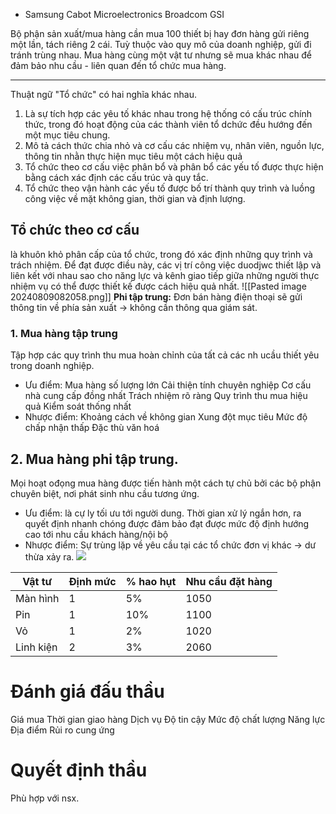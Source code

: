 - Samsung
Cabot Microelectronics
Broadcom
GSI

Bộ phận sản xuất/mua hàng cần mua 100 thiết bị hay đơn hàng gửi riêng một lần, tách riêng 2 cái. Tuỳ thuộc vào quy mô của doanh nghiệp, gửi đi tránh trùng nhau. 
Mua hàng cùng một vật tư nhưng sẽ mua khác nhau để đảm bảo nhu cầu - liên quan đến tổ chức mua hàng.
___
Thuật ngữ "Tổ chức" có hai nghĩa khác nhau.
1. Là sự tích hợp các yêu tố khác nhau trong hệ thống có cấu trúc chính thức, trong đó hoạt động của các thành viên tổ dchức đều hướng đến một mục tiêu chung.
2. Mô tả cách thức chia nhỏ và cơ cấu các nhiệm vụ, nhân viên, nguồn lực, thông tin nhằn thực hiện mục tiêu một cách hiệu quả
3. Tổ chức theo cơ cấu việc phân bổ và phân bổ các yếu tố được thực hiện bằng cách xác định các cấu trúc và quy tắc.
4. Tổ chức theo vận hành các yếu tố được bố trí thành quy trình và luồng công việc về mặt không gian, thời gian và định lượng.
## Tổ chức theo cơ cấu
là khuôn khỏ phân cấp của tổ chức, trong đó xác định những quy trình và trách nhiệm. Để đạt được điều này, các vị trí công việc duodjwc thiết lập và liên kết với nhau sao cho năng lực và kênh giao tiếp giữa những người thực nhiệm vụ có thể được thiết kế được cách hiệu quả nhất.
![[Pasted image 20240809082058.png]]
**Phi tập trung:** Đơn bán hàng điện thoại sẽ gửi thông tin về phía sản xuất -> không cần thông qua giám sát.
### 1. Mua hàng tập trung 
Tập hợp các quy trình thu mua hoàn chỉnh của tất cả các nh ucầu thiết yêu trong doanh nghiệp.
- Ưu điểm:
	Mua hàng số lượng lớn
	Cải thiện tính chuyên nghiệp
	Cơ cấu nhà cung cấp đồng nhất
	Trách nhiệm rõ ràng
	Quy trình thu mua hiệu quả
	Kiểm soát thống nhất
- Nhược điểm:
  Khoảng cách về không gian
  Xung đột mục tiêu 
  Mức độ chấp nhận thấp
  Đặc thù văn hoá
## 2. Mua hàng phi tập trung.
Mọi hoạt ođọng mua hàng được tiến hành một cách tự chủ bởi các bộ phận chuyên biệt, nơi phát sinh nhu cầu tương ứng.
- Ưu điểm:
  là cự ly tối ưu tới người dung. Thời gian xử lý ngắn hơn, ra quyết định nhanh chóng được đảm bảo đạt được mức độ định hướng cao tới nhu cầu khách hàng/nội bộ
- Nhược điểm: 
  Sự trùng lặp về yêu cầu tại các tổ chức đơn vị khác -> dư thừa xảy ra.
![](https://bos.edu.vn/wp-content/uploads/2023/02/z4125938674529_d5b5a8a0747c6da06a63054e823387b1-765x1024.jpg)

| Vật tư    | Định mức | % hao hụt | Nhu cầu đặt hàng |
| --------- | -------- | --------- | ---------------- |
| Màn hình  | 1        | 5%        | 1050             |
| Pin       | 1        | 10%       | 1100             |
| Vỏ        | 1        | 2%        | 1020             |
| Linh kiện | 2        | 3%        | 2060             |
# Đánh giá đấu thầu
Giá mua 
Thời gian giao hàng 
Dịch vụ
Độ tin cậy
Mức độ chất lượng 
Năng lực
Địa điểm 
Rủi ro cung ứng 
# Quyết định thầu
Phù hợp với nsx.